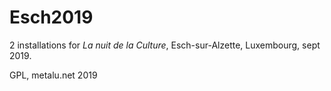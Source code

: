 # Esch2019

2 installations for *La nuit de la Culture*, Esch-sur-Alzette, Luxembourg, sept 2019.

GPL, metalu.net 2019

